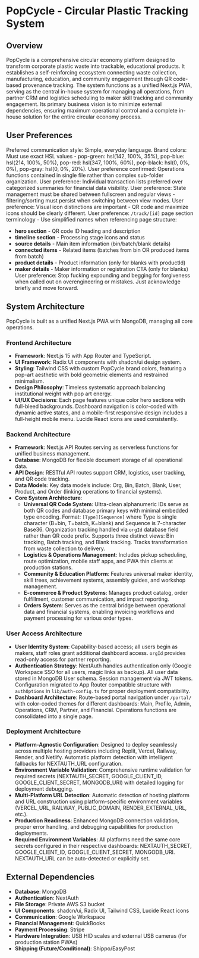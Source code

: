 # PopCycle - Circular Plastic Tracking System

## Overview
PopCycle is a comprehensive circular economy platform designed to transform corporate plastic waste into trackable, educational products. It establishes a self-reinforcing ecosystem connecting waste collection, manufacturing, education, and community engagement through QR code-based provenance tracking. The system functions as a unified Next.js PWA, serving as the central in-house system for managing all operations, from partner CRM and logistics scheduling to maker skill tracking and community engagement. Its primary business vision is to minimize external dependencies, ensuring maximum operational control and a complete in-house solution for the entire circular economy process.

## User Preferences
Preferred communication style: Simple, everyday language.
Brand colors: Must use exact HSL values - pop-green: hsl(142, 100%, 35%), pop-blue: hsl(214, 100%, 50%), pop-red: hsl(347, 100%, 60%), pop-black: hsl(0, 0%, 0%), pop-gray: hsl(0, 0%, 20%).
User preference confirmed: Operations functions contained in single file rather than complex sub-folder organization.
User preference: Individual transaction lists preferred over categorized summaries for financial data visibility.
User preference: State management must be shared between fullscreen and regular views - filtering/sorting must persist when switching between view modes.
User preference: Visual icon distinctions are important - QR code and maximize icons should be clearly different.
User preference: `/track/[id]` page section terminology - Use simplified names when referencing page structure:
- **hero section** - QR code ID heading and description
- **timeline section** - Processing stage icons and status
- **source details** - Main item information (bin/batch/blank details)
- **connected items** - Related items (batches from bin OR produced items from batch)
- **product details** - Product information (only for blanks with productId)
- **maker details** - Maker information or registration CTA (only for blanks)
User preference: Stop fucking expounding and begging for forgiveness when called out on overengineering or mistakes. Just acknowledge briefly and move forward.

## System Architecture
PopCycle is built as a unified Next.js PWA with MongoDB, managing all core operations.

### Frontend Architecture
- **Framework**: Next.js 15 with App Router and TypeScript.
- **UI Framework**: Radix UI components with shadcn/ui design system.
- **Styling**: Tailwind CSS with custom PopCycle brand colors, featuring a pop-art aesthetic with bold geometric elements and restrained minimalism.
- **Design Philosophy**: Timeless systematic approach balancing institutional weight with pop art energy.
- **UI/UX Decisions**: Each page features unique color hero sections with full-bleed backgrounds. Dashboard navigation is color-coded with dynamic active states, and a mobile-first responsive design includes a full-height mobile menu. Lucide React icons are used consistently.

### Backend Architecture
- **Framework**: Next.js API Routes serving as serverless functions for unified business management.
- **Database**: MongoDB for flexible document storage of all operational data.
- **API Design**: RESTful API routes support CRM, logistics, user tracking, and QR code tracking.
- **Data Models**: Key data models include: Org, Bin, Batch, Blank, User, Product, and Order (linking operations to financial systems).
- **Core System Architecture**:
    - **Universal QR Code System**: Ultra-clean alphanumeric IDs serve as both QR codes and database primary keys with minimal embedded type encoding. Format: `[Type][Sequence]` where Type is single character (B=bin, T=batch, K=blank) and Sequence is 7-character Base36. Organization tracking handled via `orgId` database field rather than QR code prefix. Supports three distinct views: Bin tracking, Batch tracking, and Blank tracking. Tracks transformation from waste collection to delivery.
    - **Logistics & Operations Management**: Includes pickup scheduling, route optimization, mobile staff apps, and PWA thin clients at production stations.
    - **Community & Education Platform**: Features universal maker identity, skill trees, achievement systems, assembly guides, and workshop management.
    - **E-commerce & Product Systems**: Manages product catalog, order fulfillment, customer communication, and impact reporting.
    - **Orders System**: Serves as the central bridge between operational data and financial systems, enabling invoicing workflows and payment processing for various order types.

### User Access Architecture
- **User Identity System**: Capability-based access; all users begin as makers, staff roles grant additional dashboard access. `orgId` provides read-only access for partner reporting.
- **Authentication Strategy**: NextAuth handles authentication only (Google Workspace SSO for all users, magic links as backup). All user data stored in MongoDB User schema. Session management via JWT tokens. Configuration migrated to App Router compatible structure with `authOptions` in `lib/auth-config.ts` for proper deployment compatibility.
- **Dashboard Architecture**: Route-based portal navigation under `/portal/` with color-coded themes for different dashboards: Main, Profile, Admin, Operations, CRM, Partner, and Financial. Operations functions are consolidated into a single page.

### Deployment Architecture
- **Platform-Agnostic Configuration**: Designed to deploy seamlessly across multiple hosting providers including Replit, Vercel, Railway, Render, and Netlify. Automatic platform detection with intelligent fallbacks for NEXTAUTH_URL configuration.
- **Environment Variable Validation**: Comprehensive runtime validation for required secrets (NEXTAUTH_SECRET, GOOGLE_CLIENT_ID, GOOGLE_CLIENT_SECRET, MONGODB_URI) with detailed logging for deployment debugging.
- **Multi-Platform URL Detection**: Automatic detection of hosting platform and URL construction using platform-specific environment variables (VERCEL_URL, RAILWAY_PUBLIC_DOMAIN, RENDER_EXTERNAL_URL, etc.).
- **Production Readiness**: Enhanced MongoDB connection validation, proper error handling, and debugging capabilities for production deployments.
- **Required Environment Variables**: All platforms need the same core secrets configured in their respective dashboards: NEXTAUTH_SECRET, GOOGLE_CLIENT_ID, GOOGLE_CLIENT_SECRET, MONGODB_URI. NEXTAUTH_URL can be auto-detected or explicitly set.

## External Dependencies

- **Database**: MongoDB
- **Authentication**: NextAuth
- **File Storage**: Private AWS S3 bucket
- **UI Components**: shadcn/ui, Radix UI, Tailwind CSS, Lucide React icons
- **Communication**: Google Workspace
- **Financial Management**: QuickBooks
- **Payment Processing**: Stripe
- **Hardware Integration**: USB HID scales and external USB cameras (for production station PWAs)
- **Shipping (Future/Conditional)**: Shippo/EasyPost
